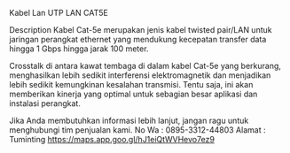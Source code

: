 Kabel Lan UTP LAN CAT5E

Description
Kabel Cat-5e merupakan jenis kabel twisted pair/LAN untuk jaringan perangkat ethernet yang mendukung kecepatan transfer data hingga 1 Gbps hingga jarak 100 meter.

Crosstalk di antara kawat tembaga di dalam kabel Cat-5e yang berkurang, menghasilkan lebih sedikit interferensi elektromagnetik dan menjadikan lebih sedikit kemungkinan kesalahan transmisi. Tentu saja, ini akan memberikan kinerja yang optimal untuk sebagian besar aplikasi dan instalasi perangkat.

Jika Anda membutuhkan informasi lebih lanjut, jangan ragu untuk menghubungi tim penjualan kami.
No Wa : 0895-3312-44803
Alamat : Tuminting
https://maps.app.goo.gl/hJ1eiQtWVHevo7ez9